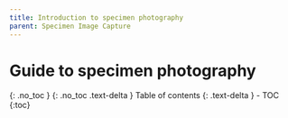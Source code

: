 ```yaml
---
title: Introduction to specimen photography
parent: Specimen Image Capture
---
```


# Guide to specimen photography

{: .no_toc }
{: .no_toc .text-delta }
Table of contents
{: .text-delta } - TOC {:toc}
